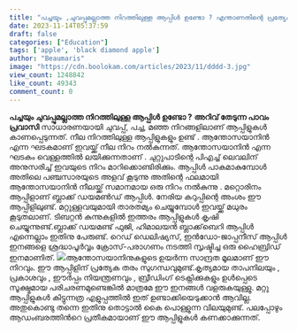 ```yaml
---
title: "പച്ചയും ,ചുവപ്പുമല്ലാത്ത നിറത്തിലുള്ള ആപ്പിൾ ഉണ്ടോ ? എന്താണതിന്റെ പ്രത്യേകത ?"
date: 2023-11-14T05:37:59
draft: false
categories: ["Education"]
tags: ['apple', 'black diamond apple']
author: "Beaumaris"
image: "https://cdn.boolokam.com/articles/2023/11/dddd-3.jpg"
view_count: 1248842
like_count: 49343
comment_count: 0
---
```


**പച്ചയും ചുവപ്പുമല്ലാത്ത നിറത്തിലുള്ള ആപ്പിൾ ഉണ്ടോ ?** **അറിവ് തേടുന്ന പാവം പ്രവാസി** സാധാരണയായി ചുവപ്പ്, പച്ച, മഞ്ഞ നിറങ്ങളിലാണ് ആപ്പിളുകൾ കാണപ്പെടുന്നത്. നീല നിറത്തിലുള്ള ആപ്പിളുകളും ഉണ്ട് . ആന്തോസയാനിൻ എന്ന ഘടകമാണ് ഇവയ്ക്ക് നീല നിറം നൽകുന്നത്. ആന്തോസയാനിൻ എന്ന ഘടകം വെള്ളത്തിൽ ലയിക്കുന്നതാണ് . ചുറ്റുപാടിന്റെ പിഎച്ച് ലെവലിന് അനുസരിച്ച് ഇവയുടെ നിറം മാറിക്കൊണ്ടിരിക്കും. ആപ്പിൾ പാകമാകുമ്പോൾ അതിലെ പഞ്ചസാരയുടെ അളവ് കൂടുന്നു അതിന്റെ ഫലമായി ആന്തോസയാനിൻ നീലയ്ക്ക് സമാനമായ ഒരു നിറം നൽകുന്നു . മറ്റൊരിനം ആപ്പിളാണ് ബ്ലാക്ക് ഡയമൺഡ് ആപ്പിൾ. നേരിയ കറുപ്പിന്റെ അംശം ഈ ആപ്പിളിലുണ്ട്. മറ്റുള്ളവയുമായി താരതമ്യം ചെയ്യുമ്പോൾ ഇവയ്ക്ക് മധുരം കൂടുതലാണ്. ടിബറ്റൻ കുന്നുകളിൽ ഇത്തരം ആപ്പിളുകൾ കൃഷി ചെയ്യുന്നുണ്ട്.ബ്ലാക്ക് ഡയമണ്ട് ഫുജി, ഹിമാലയൻ ബ്ലാക്ക്‌ബെറി ആപ്പിൾ എന്നെല്ലാം ഇതിനു പേരുണ്ട്. റെഡ് ഡെലിഷ്യസ്, ഇൻഡോ-ജാപ്പനീസ് ആപ്പിൾ ഇനങ്ങളെ ശ്രദ്ധാപൂർവ്വം ക്രോസ്-പരാഗണം നടത്തി സൃഷ്ടിച്ച ഒരു ഹൈബ്രിഡ് ഇനമാണിത്. ![](https://cdn.boolokam.com/articles/2023/11/qddqdqqddq.webp)ആന്തോസയാനിനുകളുടെ ഉയർന്ന സാന്ദ്രത മൂലമാണ് ഈ നിറവും. ഈ ആപ്പിളിന് പ്രത്യേക തരം സുഗന്ധവുമുണ്ട്.കൃത്യമായ താപനിലയും , പ്രകാശവും , ഈർപ്പം നിയന്ത്രണവും , ബ്രീഡിംഗ് ടെക്നിക്കുകളും ഉൾപ്പെടെ സൂക്ഷ്മമായ പരിചരണമുണ്ടെങ്കില്‍ മാത്രമേ ഈ ഇനങ്ങൾ വളരുകയുള്ളു. മറ്റു ആപ്പിളുകള്‍ കിട്ടുന്നത്ര എളുപ്പത്തില്‍ ഇത് ഉണ്ടാക്കിയെടുക്കാന്‍ ആവില്ല. അതുകൊണ്ടു തന്നെ ഇതിനു തൊട്ടാല്‍ കൈ പൊള്ളുന്ന വിലയുമുണ്ട്. പലപ്പോഴും ആഡംബരത്തിന്‍റെ പ്രതീകമായാണ് ഈ ആപ്പിളുകള്‍ കണക്കാക്കുന്നത്.
